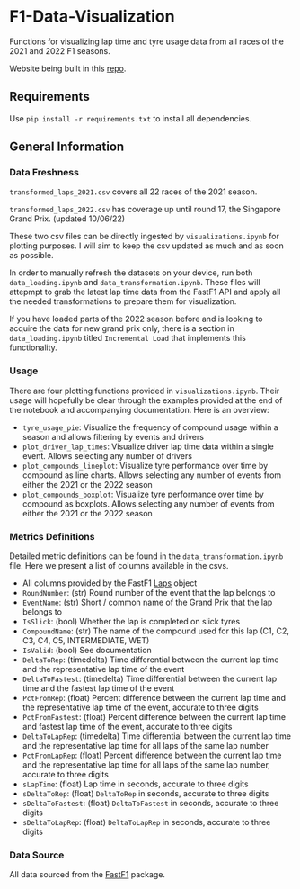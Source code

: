 # F1-Data-Visualization
Functions for visualizing lap time and tyre usage data from all races of the 2021 and 2022 F1 seasons.

Website being built in this [repo](https://github.com/brianmakesthings/F1-Web-Server.git).

## Requirements 
Use `pip install -r requirements.txt` to install all dependencies.

## General Information

### Data Freshness
`transformed_laps_2021.csv` covers all 22 races of the 2021 season.

`transformed_laps_2022.csv` has coverage up until round 17, the Singapore Grand Prix. (updated 10/06/22)

These two csv files can be directly ingested by `visualizations.ipynb` for plotting purposes. I will aim to keep the csv updated as much and as soon as possible.

In order to manually refresh the datasets on your device, run both `data_loading.ipynb` and `data_transformation.ipynb`. These files will attepmpt to grab the latest lap time data from the FastF1 API and apply all the needed transformations to prepare them for visualization.

If you have loaded parts of the 2022 season before and is looking to acquire the data for new grand prix only, there is a section in `data_loading.ipynb` titled `Incremental Load` that implements this functionality.

### Usage
There are four plotting functions provided in `visualizations.ipynb`. Their usage will hopefully be clear through the examples provided at the end of the notebook and accompanying documentation. Here is an overview:

- `tyre_usage_pie`: Visualize the frequency of compound usage within a season and allows filtering by events and drivers
- `plot_driver_lap_times`: Visualize driver lap time data within a single event. Allows selecting any number of drivers
- `plot_compounds_lineplot`: Visualize tyre performance over time by compound as line charts. Allows selecting any number of events from either the 2021 or the 2022 season
- `plot_compounds_boxplot`: Visualize tyre performance over time by compound as boxplots. Allows selecting any number of events from either the 2021 or the 2022 season

### Metrics Definitions
Detailed metric definitions can be found in the `data_transformation.ipynb` file. Here we present a list of columns available in the csvs.

- All columns provided by the FastF1 [Laps](https://theoehrly.github.io/Fast-F1/core.html?highlight=session#fastf1.core.Laps) object
- `RoundNumber`: (str) Round number of the event that the lap belongs to 
- `EventName`: (str) Short / common name of the Grand Prix that the lap belongs to 
- `IsSlick`: (bool) Whether the lap is completed on slick tyres
- `CompoundName`: (str) The name of the compound used for this lap (C1, C2, C3, C4, C5, INTERMEDIATE, WET)
- `IsValid`: (bool) See documentation
- `DeltaToRep`: (timedelta) Time differential between the current lap time and the representative lap time of the event
- `DeltaToFastest`: (timedelta) Time differential between the current lap time and the fastest lap time of the event
- `PctFromRep`: (float) Percent difference between the current lap time and the representative lap time of the event, accurate to three digits
- `PctFromFastest`: (float) Percent difference between the current lap time and fastest lap time of the event, accurate to three digits
- `DeltaToLapRep`: (timedelta) Time differential between the current lap time and the representative lap time for all laps of the same lap number
- `PctFromLapRep`: (float) Percent difference between the current lap time and the representative lap time for all laps of the same lap number, accurate to three digits
- `sLapTime`: (float) Lap time in seconds, accurate to three digits
- `sDeltaToRep`: (float) `DeltaToRep` in seconds, accurate to three digits
- `sDeltaToFastest`: (float) `DeltaToFastest` in seconds, accurate to three digits
- `sDeltaToLapRep`: (float) `DeltaToLapRep` in seconds, accurate to three digits

### Data Source
All data sourced from the [FastF1](https://github.com/theOehrly/Fast-F1) package.
